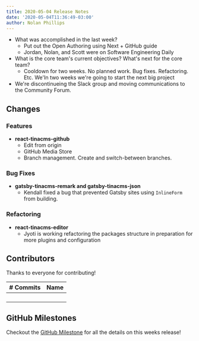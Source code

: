 ```yaml
---
title: 2020-05-04 Release Notes
date: '2020-05-04T11:36:49-03:00'
author: Nolan Phillips
---
```

* What was accomplished in the last week?
  * Put out the Open Authoring using Next + GitHub guide
  * Jordan, Nolan, and Scott were on Software Engineering Daily
* What is the core team's current objectives? What's next for the core team?
  * Cooldown for two weeks. No planned work. Bug fixes. Refactoring. Etc. We'In two weeks we're going to start the next big project
* We're discontinueing the Slack group and moving communications to the Community Forum. 

## Changes

### Features

* **react-tinacms-github**
  * Edit from origin
  * GitHub Media Store
  * Branch management. Create and switch-between branches.

### Bug Fixes

* **gatsby-tinacms-remark and gatsby-tinacms-json**
  * Kendall fixed a bug that prevented Gatsby sites using `InlineForm` from building.

### Refactoring

* **react-tinacms-editor**
  * Jyoti is working refactoring the packages structure in preparation for more plugins and configuration

## Contributors

Thanks to everyone for contributing!

| # Commits | Name |
| --- | --- |
|  |  |
|  |  |
|  |  |
|  |  |

## GitHub Milestones

Checkout the [GitHub Milestone](https://github.com/tinacms/tinacms/milestone/21?closed=1) for all the details on this weeks release!
